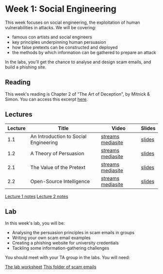 # Week 1: Social Engineering

This week focuses on social engineering, the exploitation of human vulnerabilities in attacks. We will be covering:

- famous con artists and social engineers
- key principles underpinning human persuasion
- how false pretexts can be constructed and deployed
- the methods by which information can be gathered to prepare an attack 

In the labs, you'll get the chance to analyse and design scam emails, and build a phishing site.

## Reading

This week's reading is Chapter 2 of "The Art of Deception", by Mitnick & Simon. You can access this excerpt [here](reading_mitnick_ch2.pdf).

## Lectures

| Lecture | Title | Video | Slides |
|---------|-------|-------|--------|
| 1.1 | An Introduction to Social Engineering | [streams](https://uob-my.sharepoint.com/:v:/g/personal/me17847_bristol_ac_uk/ETIuSeISv05YPj3xNvYkQMcBEgYu9mIWagpVBrp6A4P3WA?e=r1PeNF) [mediasite](https://mediasite.bris.ac.uk/Mediasite/Play/e555860fe1114e3a9a9b5584762402cf1d) | [slides](slides/soceng.pdf) |
| 1.2 | A Theory of Persuasion | [streams](https://uob-my.sharepoint.com/:v:/g/personal/me17847_bristol_ac_uk/EWUdIuhHaVJTI03BfNqkx78Bhy_7sezVIzgGGayFv4iOBQ?e=b6loaO) [mediasite](https://mediasite.bris.ac.uk/Mediasite/Play/089464a0f16847d6b09bcc9888c124d41d) | [slides](slides/cialdini.pdf) |
| 2.1 |  The Value of the Pretext | [streams](https://uob-my.sharepoint.com/:v:/g/personal/me17847_bristol_ac_uk/EVcSOGlroZldTm-odDCW54gBiIqxszi8qEfjEKA_Wen35w?e=9cYein) [mediasite](https://mediasite.bris.ac.uk/Mediasite/Play/8b82e9f1e3464402831614d2f20477291d) | [slides](slides/pretext.pdf) |
| 2.2 | Open-Source Intelligence  | [streams](https://uob-my.sharepoint.com/:v:/g/personal/me17847_bristol_ac_uk/EWk6KzQaonZAvafdvgFWD-0B88Gy6PvKoiRRXwj17Fdoew?e=TjHU2U) [mediasite](https://mediasite.bris.ac.uk/Mediasite/Play/729311f4423a4065a4e7caf755021b8b1d) | [slides](slides/osint.pdf) |

[Lecture 1 notes](theory_of_persuasion.pdf)
[Lecture 2 notes](pretexting_and_intelligence.pdf)

## Lab

In this week's lab, you will be:
- Analysing the persuasion principles in scam emails in groups
- Writing your own scam email examples
- Creating a phishing website for university credentials
- Tackling some information-gathering challenges

You should meet with your TA group in the labs. You will need:

[The lab worksheet](lab_social.pdf)
[This folder of scam emails](emails.zip)
